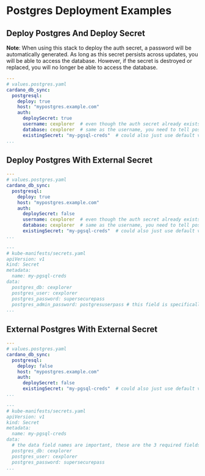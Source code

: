 # Postgres Deployment Examples


## Deploy Postgres And Deploy Secret

<b>Note</b>: When using this stack to deploy the auth secret, a password will be automatically generated. As long as this secret persists across updates, you will be able to access the database. However, if the secret is destroyed or replaced, you will no longer be able to access the database.

```yaml
---
# values.postgres.yaml
cardano_db_sync:
  postgresql:
    deploy: true
    host: "mypostgres.example.com"
    auth:
      deploySecret: true
      username: cexplorer  # even though the auth secret already exists, you need to tell postgres what user should be created
      database: cexplorer  # same as the username, you need to tell postgres what database should be created
      existingSecret: "my-pgsql-creds"  # could also just use default value, if your secret matches that name
...
```


## Deploy Postgres With External Secret
```yaml
---
# values.postgres.yaml
cardano_db_sync:
  postgresql:
    deploy: true
    host: "mypostgres.example.com"
    auth:
      deploySecret: false
      username: cexplorer  # even though the auth secret already exists, you need to tell postgres what user should be created
      database: cexplorer  # same as the username, you need to tell postgres what database should be created
      existingSecret: "my-pgsql-creds"  # could also just use default value, if your secret matches that name
...

---
# kube-manifests/secrets.yaml
apiVersion: v1
kind: Secret
metadata:
  name: my-pgsql-creds
data:
  postgres_db: cexplorer
  postgres_user: cexplorer
  postgres_password: supersecurepass
  postgres_admin_password: postgresuserpass # this field is specifically for the 'postgres' user on the database
...
```


## External Postgres With External Secret
```yaml
---
# values.postgres.yaml
cardano_db_sync:
  postgresql:
    deploy: false
    host: "mypostgres.example.com"
    auth:
      deploySecret: false
      existingSecret: "my-pgsql-creds"  # could also just use default value, if your secret matches that name
...

---
# kube-manifests/secrets.yaml
apiVersion: v1
kind: Secret
metadata:
  name: my-pgsql-creds
data:
  # the data field names are important, these are the 3 required fields and their names
  postgres_db: cexplorer
  postgres_user: cexplorer
  postgres_password: supersecurepass
...
```
